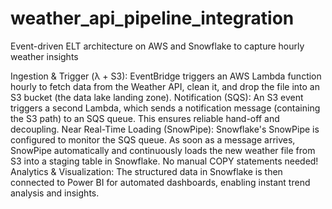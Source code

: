 # weather_api_pipeline_integration
Event-driven ELT architecture on AWS and Snowflake to capture hourly weather insights


Ingestion & Trigger (λ + S3): EventBridge triggers an AWS Lambda function hourly to fetch data from the Weather API, clean it, and drop the file into an S3 bucket (the data lake landing zone).
Notification (SQS): An S3 event triggers a second Lambda, which sends a notification message (containing the S3 path) to an SQS queue. This ensures reliable hand-off and decoupling.
Near Real-Time Loading (SnowPipe): Snowflake's SnowPipe is configured to monitor the SQS queue. As soon as a message arrives, SnowPipe automatically and continuously loads the new weather file from S3 into a staging table in Snowflake. No manual COPY statements needed!
Analytics & Visualization: The structured data in Snowflake is then connected to Power BI for automated dashboards, enabling instant trend analysis and insights.
